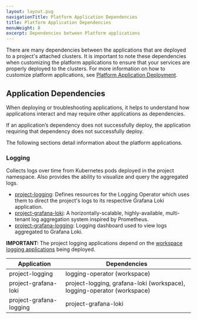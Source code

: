 ```yaml
---
layout: layout.pug
navigationTitle: Platform Application Dependencies
title: Platform Application Dependencies
menuWeight: 8
excerpt: Dependencies between Platform applications
---
```


There are many dependencies between the applications that are deployed to a project's attached clusters. It is important to note these dependencies when customizing the platform applications to ensure that your services are properly deployed to the clusters. For more information on how to customize platform applications, see [Platform Application Deployment](../application-deployment#deploy-an-application-with-a-custom-configuration).

## Application Dependencies

When deploying or troubleshooting applications, it helps to understand how applications interact and may require other applications as dependencies.

If an application’s dependency does not successfully deploy, the application requiring that dependency does not successfully deploy.

The following sections detail information about the platform applications.

### Logging

Collects logs over time from Kubernetes pods deployed in the project namespace. Also provides the ability to visualize and query the aggregated logs.

- [project-logging](https://grafana.com/oss/grafana/): Defines resources for the Logging Operator which uses them to direct the project's logs to its respective Grafana Loki application.
- [project-grafana-loki](https://grafana.com/oss/loki/): A horizontally-scalable, highly-available, multi-tenant log aggregation system inspired by Prometheus.
- [project-grafana-logging](https://grafana.com/oss/grafana/): Logging dashboard used to view logs aggregated to Grafana Loki.

<p class="message--important"><strong>IMPORTANT: </strong> The project logging applications depend on the <a href="../../../../workspaces/applications/platform-applications/platform-application-dependencies/">workspace logging applications</a> being deployed.</p>

| **Application**         | **Dependencies**                                                        |
| ----------------------- | ----------------------------------------------------------------------- |
| project-logging         | logging-operator (workspace)                             |
| project-grafana-loki    | project-logging, grafana-loki (workspace), logging-operator (workspace) |
| project-grafana-logging | project-grafana-loki                                                    |
